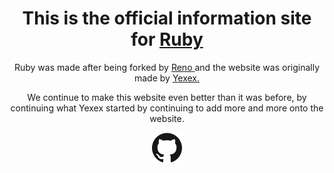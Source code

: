 <h1 align="center">This is the official information site for <a href="https://www.rubytool.xyz/"> Ruby </a></h1>
<p align="center"> Ruby was made after being forked by <a href="https://github.com/renowaits"> Reno </a> and the website was originally made by <a href="https://github.com/yexex"> Yexex. </a> </p>
<p align="center"> We continue to make this <a href="https://github.com/yexex"> </a> website even better than it was before, by continuing what Yexex started by continuing to add more and more onto the website.

<p align="center">
  <a href="https://github.com/violetnetwork"><img alt="GitHub" title="GitHub" height="48" width="48" src="assets/github.svg"></a>
 
